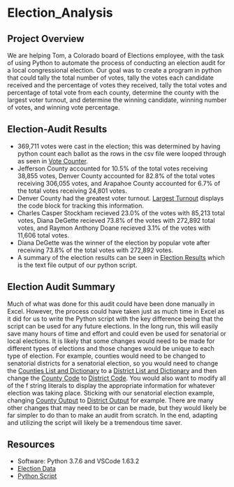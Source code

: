 # Election_Analysis
## Project Overview
We are helping Tom, a Colorado board of Elections employee, with the task of using Python to automate the process of conducting an election audit for a local congressional election. Our goal was to create a program in python that could tally the total number of votes, tally the votes each candidate received and the percentage of votes they received, tally the total votes and percentage of total vote from each county, determine the county with the largest voter turnout, and determine the winning candidate, winning number of votes, and winning vote percentage. 
## Election-Audit Results
* 369,711 votes were cast in the election; this was determined by having python count each ballot as the rows in the csv file were looped through as seen in [Vote Counter](https://github.com/MDaily7/Election_Analysis/blob/main/Resources/total_votes_counter.png).
* Jefferson County accounted for 10.5% of the total votes receiving 38,855 votes, Denver County accounted for 82.8% of the total votes receiving 306,055 votes, and Arapahoe County accounted for 6.7% of the total votes receiving 24,801 votes. 
* Denver County had the greatest voter turnout. [Largest Turnout](https://github.com/MDaily7/Election_Analysis/blob/main/Resources/Largest_Turnout.png) displays the code block for tracking this information. 
* Charles Casper Stockham recieved 23.0% of the votes with 85,213 total votes, Diana DeGette recieved 73.8% of the votes with 272,892 total votes, and Raymon Anthony Doane recieved 3.1% of the votes with 11,606 total votes.
* Diana DeGette was the winner of the election by popular vote after receiving 73.8% of the total votes with 272,892 votes. 
* A summary of the election results can be seen in [Election Results](https://github.com/MDaily7/Election_Analysis/blob/main/Resources/txt_file_output.png) which is the text file output of our python script. 
## Election Audit Summary
Much of what was done for this audit could have been done manually in Excel. However, the process could have taken just as much time in Excel as it did for us to write the Python script with the key difference being that the script can be used for any future elections. In the long run, this will easily save many hours of time and effort and could even be used for senatorial or local elections. It is likely that some changes would need to be made for different types of elections and those changes would be unique to each type of election. For example, counties would need to be changed to senatorial districts for a senatorial election, so you would need to change the [Counties List and Dictionary](https://github.com/MDaily7/Election_Analysis/blob/main/Resources/County%20List%20and%20Dictionary.png) to a [District List and Dictionary](https://github.com/MDaily7/Election_Analysis/blob/main/Resources/District%20List%20and%20Dictionary.png) and then change the [County Code](https://github.com/MDaily7/Election_Analysis/blob/main/Resources/County%20Code.png) to [District Code](https://github.com/MDaily7/Election_Analysis/blob/main/Resources/District%20Code.png). You would also want to modify all of the f string literals to display the appropriate information for whatever election was taking place. Sticking with our senatorial election example, changing [County Output](https://github.com/MDaily7/Election_Analysis/blob/main/Resources/County%20Turnout%20f%20string.png) to [District Output](https://github.com/MDaily7/Election_Analysis/blob/main/Resources/District%20Turnout%20f%20string.png) for example. There are many other changes that may need to be or can be made, but they would likely be far simpler to do than to make an audit from scratch. In the end, adapting and utilizing the script will likely be a tremendous time saver. 
## Resources
* Software: Python 3.7.6 and VSCode 1.63.2
* [Election Data](https://github.com/MDaily7/Election_Analysis/blob/main/Resources/election_results.csv)
* [Python Script](https://github.com/MDaily7/Election_Analysis/blob/main/PyPoll_Challenge.py)
